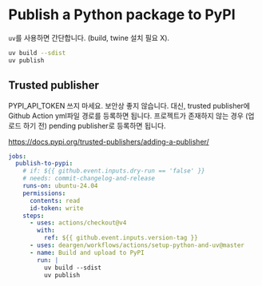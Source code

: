 # Publish a Python package to PyPI

`uv`를 사용하면 간단합니다. (build, twine 설치 필요 X).

```bash
uv build --sdist
uv publish
```

## Trusted publisher

PYPI_API_TOKEN 쓰지 마세요. 보안상 좋지 않습니다. 대신, trusted publisher에 Github Action yml파일 경로를 등록하면 됩니다.
프로젝트가 존재하지 않는 경우 (업로드 하기 전) pending publisher로 등록하면 됩니다.

<https://docs.pypi.org/trusted-publishers/adding-a-publisher/>

```yml hl_lines="6-8 14-17" title=".github/workflows/deploy.yml"
jobs:
  publish-to-pypi:
    # if: ${{ github.event.inputs.dry-run == 'false' }}
    # needs: commit-changelog-and-release
    runs-on: ubuntu-24.04
    permissions:
      contents: read
      id-token: write
    steps:
      - uses: actions/checkout@v4
        with:
          ref: ${{ github.event.inputs.version-tag }}
      - uses: deargen/workflows/actions/setup-python-and-uv@master
      - name: Build and upload to PyPI
        run: |
          uv build --sdist
          uv publish
```
